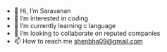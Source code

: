 - 👋 Hi, I’m Saravanan
- 👀 I’m interested in coding 
- 🌱 I’m currently learning c language 
- 💞️ I’m looking to collaborate on reputed companies 
- 📫 How to reach me shenbha09@gmail.com

<!---
Saravanaa09/Saravanaa09 is a ✨ special ✨ repository because its `README.md` (this file) appears on your GitHub profile.
You can click the Preview link to take a look at your changes.
--->
